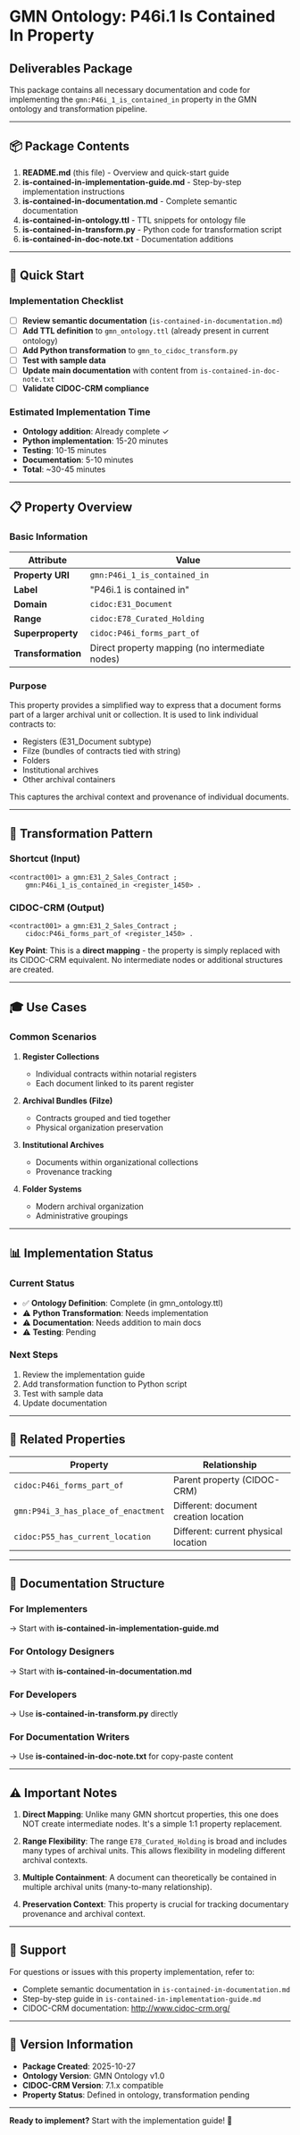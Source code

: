 # GMN Ontology: P46i.1 Is Contained In Property
## Deliverables Package

This package contains all necessary documentation and code for implementing the `gmn:P46i_1_is_contained_in` property in the GMN ontology and transformation pipeline.

---

## 📦 Package Contents

1. **README.md** (this file) - Overview and quick-start guide
2. **is-contained-in-implementation-guide.md** - Step-by-step implementation instructions
3. **is-contained-in-documentation.md** - Complete semantic documentation
4. **is-contained-in-ontology.ttl** - TTL snippets for ontology file
5. **is-contained-in-transform.py** - Python code for transformation script
6. **is-contained-in-doc-note.txt** - Documentation additions

---

## 🎯 Quick Start

### Implementation Checklist

- [ ] **Review semantic documentation** (`is-contained-in-documentation.md`)
- [ ] **Add TTL definition** to `gmn_ontology.ttl` (already present in current ontology)
- [ ] **Add Python transformation** to `gmn_to_cidoc_transform.py`
- [ ] **Test with sample data**
- [ ] **Update main documentation** with content from `is-contained-in-doc-note.txt`
- [ ] **Validate CIDOC-CRM compliance**

### Estimated Implementation Time
- **Ontology addition**: Already complete ✓
- **Python implementation**: 15-20 minutes
- **Testing**: 10-15 minutes
- **Documentation**: 5-10 minutes
- **Total**: ~30-45 minutes

---

## 📋 Property Overview

### Basic Information

| Attribute | Value |
|-----------|-------|
| **Property URI** | `gmn:P46i_1_is_contained_in` |
| **Label** | "P46i.1 is contained in" |
| **Domain** | `cidoc:E31_Document` |
| **Range** | `cidoc:E78_Curated_Holding` |
| **Superproperty** | `cidoc:P46i_forms_part_of` |
| **Transformation** | Direct property mapping (no intermediate nodes) |

### Purpose

This property provides a simplified way to express that a document forms part of a larger archival unit or collection. It is used to link individual contracts to:
- Registers (E31_Document subtype)
- Filze (bundles of contracts tied with string)
- Folders
- Institutional archives
- Other archival containers

This captures the archival context and provenance of individual documents.

---

## 🔄 Transformation Pattern

### Shortcut (Input)
```turtle
<contract001> a gmn:E31_2_Sales_Contract ;
    gmn:P46i_1_is_contained_in <register_1450> .
```

### CIDOC-CRM (Output)
```turtle
<contract001> a gmn:E31_2_Sales_Contract ;
    cidoc:P46i_forms_part_of <register_1450> .
```

**Key Point**: This is a **direct mapping** - the property is simply replaced with its CIDOC-CRM equivalent. No intermediate nodes or additional structures are created.

---

## 🎓 Use Cases

### Common Scenarios

1. **Register Collections**
   - Individual contracts within notarial registers
   - Each document linked to its parent register

2. **Archival Bundles (Filze)**
   - Contracts grouped and tied together
   - Physical organization preservation

3. **Institutional Archives**
   - Documents within organizational collections
   - Provenance tracking

4. **Folder Systems**
   - Modern archival organization
   - Administrative groupings

---

## 📊 Implementation Status

### Current Status
- ✅ **Ontology Definition**: Complete (in gmn_ontology.ttl)
- ⚠️ **Python Transformation**: Needs implementation
- ⚠️ **Documentation**: Needs addition to main docs
- ⚠️ **Testing**: Pending

### Next Steps
1. Review the implementation guide
2. Add transformation function to Python script
3. Test with sample data
4. Update documentation

---

## 🔗 Related Properties

| Property | Relationship |
|----------|-------------|
| `cidoc:P46i_forms_part_of` | Parent property (CIDOC-CRM) |
| `gmn:P94i_3_has_place_of_enactment` | Different: document creation location |
| `cidoc:P55_has_current_location` | Different: current physical location |

---

## 📖 Documentation Structure

### For Implementers
→ Start with **is-contained-in-implementation-guide.md**

### For Ontology Designers
→ Start with **is-contained-in-documentation.md**

### For Developers
→ Use **is-contained-in-transform.py** directly

### For Documentation Writers
→ Use **is-contained-in-doc-note.txt** for copy-paste content

---

## ⚠️ Important Notes

1. **Direct Mapping**: Unlike many GMN shortcut properties, this one does NOT create intermediate nodes. It's a simple 1:1 property replacement.

2. **Range Flexibility**: The range `E78_Curated_Holding` is broad and includes many types of archival units. This allows flexibility in modeling different archival contexts.

3. **Multiple Containment**: A document can theoretically be contained in multiple archival units (many-to-many relationship).

4. **Preservation Context**: This property is crucial for tracking documentary provenance and archival context.

---

## 🤝 Support

For questions or issues with this property implementation, refer to:
- Complete semantic documentation in `is-contained-in-documentation.md`
- Step-by-step guide in `is-contained-in-implementation-guide.md`
- CIDOC-CRM documentation: http://www.cidoc-crm.org/

---

## 📅 Version Information

- **Package Created**: 2025-10-27
- **Ontology Version**: GMN Ontology v1.0
- **CIDOC-CRM Version**: 7.1.x compatible
- **Property Status**: Defined in ontology, transformation pending

---

**Ready to implement?** Start with the implementation guide! 🚀
